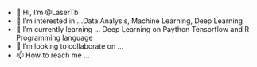 - 👋 Hi, I’m @LaserTb
- 👀 I’m interested in ...Data Analysis, Machine Learning, Deep Learning
- 🌱 I’m currently learning ... Deep Learning on Paython Tensorflow and R Programming language
- 💞️ I’m looking to collaborate on ...
- 📫 How to reach me ...

<!---
LaserTb/LaserTb is a ✨ special ✨ repository because its `README.md` (this file) appears on your GitHub profile.
You can click the Preview link to take a look at your changes.
--->
